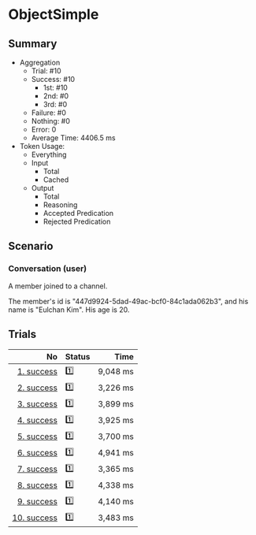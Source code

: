 # ObjectSimple
## Summary
  - Aggregation
    - Trial: #10
    - Success: #10
      - 1st: #10
      - 2nd: #0
      - 3rd: #0
    - Failure: #0
    - Nothing: #0
    - Error: 0
    - Average Time: 4406.5 ms
  - Token Usage:
    - Everything
    - Input
      - Total
      - Cached
    - Output
      - Total
      - Reasoning
      - Accepted Predication
      - Rejected Predication

## Scenario
### Conversation (user)
A member joined to a channel.

The member's id is "447d9924-5dad-49ac-bcf0-84c1ada062b3",
and his name is "Eulchan Kim". His age is 20.

## Trials
No | Status | Time
---:|:-------|------:
[1. success](./trials/1.success.json) | 1️⃣ | 9,048 ms
[2. success](./trials/2.success.json) | 1️⃣ | 3,226 ms
[3. success](./trials/3.success.json) | 1️⃣ | 3,899 ms
[4. success](./trials/4.success.json) | 1️⃣ | 3,925 ms
[5. success](./trials/5.success.json) | 1️⃣ | 3,700 ms
[6. success](./trials/6.success.json) | 1️⃣ | 4,941 ms
[7. success](./trials/7.success.json) | 1️⃣ | 3,365 ms
[8. success](./trials/8.success.json) | 1️⃣ | 4,338 ms
[9. success](./trials/9.success.json) | 1️⃣ | 4,140 ms
[10. success](./trials/10.success.json) | 1️⃣ | 3,483 ms
